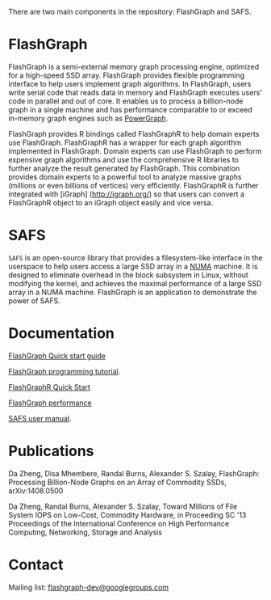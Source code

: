 There are two main components in the repository: FlashGraph and SAFS.

FlashGraph
===========

FlashGraph is a semi-external memory graph processing engine, optimized for a high-speed
SSD array. FlashGraph provides flexible programming interface to help users implement
graph algorithms. In FlashGraph, users write serial code that reads data in memory
and FlashGraph executes users' code in parallel and out of core.
It enables us to process a billion-node graph in a single machine
and has performance comparable to or exceed in-memory graph engines such as
[PowerGraph](http://graphlab.org/).

FlashGraph provides R bindings called FlashGraphR to help domain experts use FlashGraph.
FlashGraphR has a wrapper for each graph algorithm implemented in FlashGraph. Domain
experts can use FlashGraph to perform expensive graph algorithms and use the comprehensive
R libraries to further analyze the result generated by FlashGraph. This combination provides
domain experts to a powerful tool to analyze massive graphs (millions or even billions of
vertices) very efficiently. FlashGraphR is further integrated with [iGraph] (http://igraph.org/)
so that users can convert a FlashGraphR object to an iGraph object easily and vice versa.

SAFS
========

`SAFS` is an open-source library that provides a filesystem-like interface
in the userspace to help users access a large SSD array in a
[NUMA](http://en.wikipedia.org/wiki/Non-uniform_memory_access) machine.
It is designed to eliminate overhead in the block subsystem in Linux, without modifying the kernel,
and achieves the maximal performance of a large SSD array in a NUMA machine.
FlashGraph is an application to demonstrate the power of SAFS.

Documentation
========

[FlashGraph Quick start guide](https://github.com/icoming/FlashGraph/wiki/FlashGraph-Quick-Start-Guide)

[FlashGraph programming tutorial](https://github.com/icoming/FlashGraph/wiki/FlashGraph-programming-tutorial).

[FlashGraphR Quick Start](https://github.com/icoming/FlashGraph/wiki/FlashGraphR-Quick-Start-Guide)

[FlashGraph performance](https://github.com/icoming/FlashGraph/wiki/Performance-of-FlashGraph)

[SAFS user manual](https://github.com/icoming/FlashGraph/wiki/SAFS-user-manual).

Publications
========

Da Zheng, Disa Mhembere, Randal Burns, Alexander S. Szalay, FlashGraph: Processing Billion-Node Graphs on an Array of Commodity SSDs, arXiv:1408.0500

Da Zheng, Randal Burns, Alexander S. Szalay, Toward Millions of File System IOPS on Low-Cost, Commodity Hardware, in Proceeding SC '13 Proceedings of the International Conference on High Performance Computing, Networking, Storage and Analysis

Contact
========

Mailing list: flashgraph-dev@googlegroups.com
